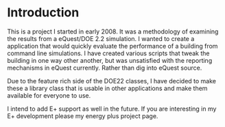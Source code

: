 # Introduction #

This is a project I started in early 2008. It was a methodology of examining the results from a eQuest/DOE 2.2 simulation. I wanted to create a application that would quickly evaluate the performance of a building from command line simulations. I have created various scripts that tweak the building in one way other another, but was unsatisfied with the reporting mechanisms in eQuest currently. Rather than dig into eQuest source.

Due to the feature rich side of the DOE22 classes, I have decided to make these a library class that is usable in other applications and make them available for everyone to use.

I intend to add E+ support as well in the future. If you are interesting in my E+ development please my energy plus project page.